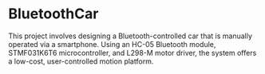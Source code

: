 # BluetoothCar
This project involves designing a Bluetooth-controlled car that is manually operated via a smartphone. Using an HC-05 Bluetooth module, STMF031K6T6 microcontroller, and L298-M motor driver, the system offers a low-cost, user-controlled motion platform.

